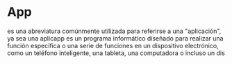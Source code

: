 # App
 es una abreviatura comúnmente utilizada para referirse a una "aplicación", ya sea una aplicapp es un programa informático diseñado para realizar una función específica o una serie de funciones en un dispositivo electrónico, como un teléfono inteligente, una tableta, una computadora o incluso un dis
